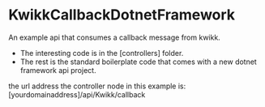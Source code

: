 # KwikkCallbackDotnetFramework
An example api that consumes a callback message from kwikk.

- The interesting code is in the [controllers] folder.
- The rest is the standard boilerplate code that comes with a new dotnet framework api project.

the url address the controller node in this example is:
[yourdomainaddress]/api/Kwikk/callback

